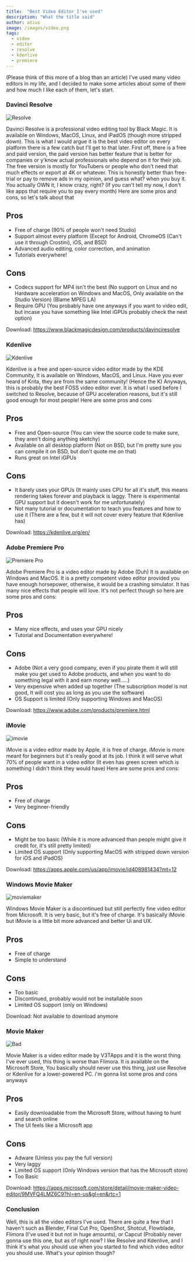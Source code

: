 ```yaml
---
title:  "Best Video Editor I've used"
description: "What the title said"
author: atius
image: /images/video.png
tags:
  - video
  - editor
  - resolve
  - kdenlive
  - premiere
---
```


(Please think of this more of a blog than an article) I've used many video editors in my life, and I decided to make some articles about some of them and how much I like each of them, let's start. 

### Davinci Resolve

![Resolve](/images/Resolve.png)

Davinci Resolve is a professional video editing tool by Black Magic. It is available on Windows, MacOS, Linux, and iPadOS (though more stripped down). This is what I would argue it is the best video editor on every platform there is a few catch but I'll get to that later. First off, there is a free and paid version, the paid version has better feature that is better for companies or y'know actual professionals who depend on it for their job. The free version is mostly for YouTubers or people who don't need that much effects or export at 4K or whatever. This is honestly better than free-trial or pay to remove ads in my opinion, and guess what? when you buy it. You actually OWN it, I know crazy, right? (If you can't tell my now, I don't like apps that require you to pay every month) Here are some pros and cons, so let's talk about that

## Pros
- Free of charge (90% of people won't need Studio)
- Support almost every platform (Except for Android, ChromeOS (Can't use it through Crostini), iOS, and BSD)
- Advanced audio editing, color correction, and animation
- Tutorials everywhere!

## Cons
- Codecs support for MP4 isn't the best (No support on Linux and no Hardware acceleration on Windows and MacOS, Only available on the Studio Version) (Blame MPEG LA)
- Require GPU (You probably have one anyways if you want to video edit, but incase you have something like Intel iGPUs probably check the next option)

Download: https://www.blackmagicdesign.com/products/davinciresolve

### Kdenlive

![Kdenlive](/images/Kdenlive.png)

Kdenlive is a free and open-source video editor made by the KDE Community, It is available on Windows, MacOS, and Linux. Have you ever heard of Krita, they are from the same community! (Hence the K) Anyways, this is probably the best FOSS video editor ever. It is what I used before I switched to Resolve, because of GPU acceleration reasons, but it's still good enough for most people! Here are some pros and cons

## Pros
- Free and Open-source (You can view the source code to make sure, they aren't doing anything sketchy)
- Available on all desktop platform (Not on BSD, but I'm pretty sure you can compile it on BSD, but don't quote me on that)
- Runs great on Intel iGPUs

## Cons
- It barely uses your GPUs (It mainly uses CPU for all it's stuff, this means rendering takes forever and playback is laggy. There is experimental GPU support but it doesn't work for me unfortunately)
- Not many tutorial or documentation to teach you features and how to use it (There are a few, but it will not cover every feature that Kdenlive has)

Download: https://kdenlive.org/en/

### Adobe Premiere Pro 

![Premiere Pro](/images/premiere.png)

Adobe Premiere Pro is a video editor made by Adobe (Duh) It is available on Windows and MacOS. It is a pretty competent video editor provided you have enough horsepower, otherwise, it would be a crashing simulator. It has many nice effects that people will love. It's not perfect though so here are some pros and cons:

## Pros
- Many nice effects, and uses your GPU nicely
- Tutorial and Documentation everywhere!
## Cons
- Adobe (Not a very good company, even if you pirate them it will still make you get used to Adobe products, and when you want to do something legal with it and earn money well.....) 
- Very expensive when added up together (The subscription model is not good, It will cost you as long as you use the software)
- OS Support is limited (Only supporting Windows and MacOS)

Download: https://www.adobe.com/products/premiere.html

### iMovie

![imovie](/images/imovie.png)

iMovie is a video editor made by Apple, it is free of charge. iMovie is more meant for beginners but it's really good at its job. I think it will serve what 70% of people want in a video editor (It even has green screen which is something I didn't think they would have) Here are some pros and cons:

## Pros
- Free of charge
- Very beginner-friendly
## Cons
- Might be too basic (While it is more advanced than people might give it credit for, it's still pretty limited)
- Limited OS support (Only supporting MacOS with stripped down version for iOS and iPadOS)

Download: https://apps.apple.com/us/app/imovie/id408981434?mt=12

### Windows Movie Maker

![moviemaker](/images/mmoviemake.png)

Windows Movie Maker is a discontinued but still perfectly fine video editor from Microsoft. It is very basic, but it's free of charge. It's basically iMovie but iMovie is a little bit more advanced and better Ui and UX. 

## Pros
- Free of charge
- Simple to understand
## Cons
- Too basic
- Discontinued, probably would not be installable soon
- Limited OS support (only on Windows)

Download: Not available to download anymore

### Movie Maker

![Bad](/images/worst.jpg)

Movie Maker is a video editor made by V3TApps and it is the worst thing I've ever used, this thing is worse than Flimora. It is available on the Microsoft Store, You basically should never use this thing, just use Resolve or Kdenlive for a lower-powered PC. i'm gonna list some pros and cons anyways

## Pros
- Easily downloadable from the Microsoft Store, without having to hunt and search online
- The UI feels like a Microsoft app
## Cons
- Adware (Unless you pay the full version)
- Very laggy
- Limited OS support (Only Windows version that has the Microsoft store)
- Too Basic

Download: https://apps.microsoft.com/store/detail/movie-maker-video-editor/9MVFQ4LMZ6C9?hl=en-us&gl=en&rtc=1

### Conclusion

Well, this is all the video editors I've used. There are quite a few that I haven't such as Blender, Final Cut Pro, OpenShot, Shotcut, Flowblade, Flimora (I've used it but not in huge amounts), or Capcut (Probably never gonna use this one, but as of right now? I like Resolve and Kdenlive, and I think it's what you should use when you started to find which video editor you should use. What's your opinion though?
